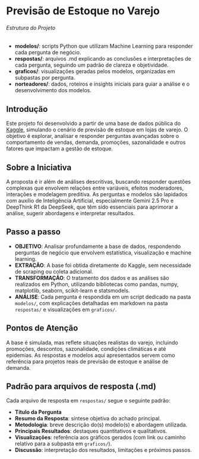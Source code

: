 # Previsão de Estoque no Varejo

###### Estrutura do Projeto
- **modelos/**: scripts Python que utilizam Machine Learning para responder cada pergunta de negócio.
- **respostas/**: arquivos .md explicando as conclusões e interpretações de cada pergunta, seguindo um padrão de clareza e objetividade.
- **graficos/**: visualizações geradas pelos modelos, organizadas em subpastas por pergunta.
- **norteadores/**: dados, roteiros e insights iniciais para guiar a análise e o desenvolvimento dos modelos.

## Introdução
Este projeto foi desenvolvido a partir de uma base de dados pública do [Kaggle](https://www.kaggle.com/datasets/atomicd/retail-store-inventory-and-demand-forecasting/data), simulando o cenário de previsão de estoque em lojas de varejo. O objetivo é explorar, analisar e responder perguntas avançadas sobre o comportamento de vendas, demanda, promoções, sazonalidade e outros fatores que impactam a gestão de estoque.

## Sobre a Iniciativa
A proposta é ir além de análises descritivas, buscando responder questões complexas que envolvem relações entre variáveis, efeitos moderadores, interações e modelagem preditiva. As perguntas e modelos são lapidados com auxílio de Inteligência Artificial, especialmente Gemini 2.5 Pro e DeepThink R1 da DeepSeek, que têm sido essenciais para aprimorar a análise, sugerir abordagens e interpretar resultados.

## Passo a passo
- **OBJETIVO**: Analisar profundamente a base de dados, respondendo perguntas de negócio que envolvem estatística, visualização e machine learning.
- **EXTRAÇÃO**: A base foi obtida diretamente do Kaggle, sem necessidade de scraping ou coleta adicional.
- **TRANSFORMAÇÃO**: O tratamento dos dados e as análises são realizados em Python, utilizando bibliotecas como pandas, numpy, matplotlib, seaborn, scikit-learn e statsmodels.
- **ANÁLISE**: Cada pergunta é respondida em um script dedicado na pasta `modelos/`, com explicações detalhadas em markdown na pasta `respostas/` e visualizações em `graficos/`.

## Pontos de Atenção
A base é simulada, mas reflete situações realistas do varejo, incluindo promoções, descontos, sazonalidade, condições climáticas e até epidemias. As respostas e modelos aqui apresentados servem como referência para projetos reais de previsão de estoque e análise de demanda.

## Padrão para arquivos de resposta (.md)
Cada arquivo de resposta em `respostas/` segue o seguinte padrão:

- **Título da Pergunta**
- **Resumo da Resposta**: síntese objetiva do achado principal.
- **Metodologia**: breve descrição do(s) modelo(s) e abordagem utilizada.
- **Principais Resultados**: destaques quantitativos e qualitativos.
- **Visualizações**: referência aos gráficos gerados (com link ou caminho relativo para a subpasta em `graficos/`).
- **Discussão**: interpretação dos resultados, limitações e próximos passos.
